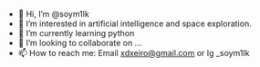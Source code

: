 - 👋 Hi, I’m @soym1lk
- 👀 I’m interested in artificial intelligence and space exploration.
- 🌱 I’m currently learning python
- 💞️ I’m looking to collaborate on ...
- 📫 How to reach me: Email xdxeiro@gmail.com or Ig _soym1lk

<!---
soym1lk/soym1lk is a ✨ special ✨ repository because its `README.md` (this file) appears on your GitHub profile.
You can click the Preview link to take a look at your changes.
--->
